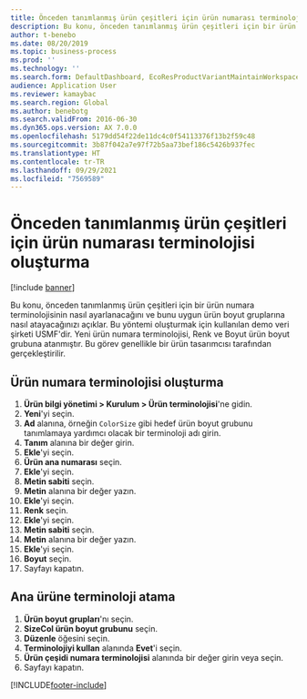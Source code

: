```yaml
---
title: Önceden tanımlanmış ürün çeşitleri için ürün numarası terminolojisi oluşturma
description: Bu konu, önceden tanımlanmış ürün çeşitleri için bir ürün numara terminolojisinin nasıl ayarlanacağını ve bunu uygun ürün boyut gruplarına nasıl atayacağınızı açıklar.
author: t-benebo
ms.date: 08/20/2019
ms.topic: business-process
ms.prod: ''
ms.technology: ''
ms.search.form: DefaultDashboard, EcoResProductVariantMaintainWorkspace, EcoResNomenclature, EcoResProductDimensionGroup
audience: Application User
ms.reviewer: kamaybac
ms.search.region: Global
ms.author: benebotg
ms.search.validFrom: 2016-06-30
ms.dyn365.ops.version: AX 7.0.0
ms.openlocfilehash: 5179dd54f22de11dc4c0f54113376f13b2f59c48
ms.sourcegitcommit: 3b87f042a7e97f72b5aa73bef186c5426b937fec
ms.translationtype: HT
ms.contentlocale: tr-TR
ms.lasthandoff: 09/29/2021
ms.locfileid: "7569589"
---
```

# <a name="create-a-product-number-nomenclature-for-predefined-product-variants"></a>Önceden tanımlanmış ürün çeşitleri için ürün numarası terminolojisi oluşturma

[!include [banner](../../includes/banner.md)]

Bu konu, önceden tanımlanmış ürün çeşitleri için bir ürün numara terminolojisinin nasıl ayarlanacağını ve bunu uygun ürün boyut gruplarına nasıl atayacağınızı açıklar. Bu yöntemi oluşturmak için kullanılan demo veri şirketi USMF'dir. Yeni ürün numara terminolojisi, Renk ve Boyut ürün boyut grubuna atanmıştır. Bu görev genellikle bir ürün tasarımcısı tarafından gerçekleştirilir.


## <a name="create-a-product-number-nomenclature"></a>Ürün numara terminolojisi oluşturma

1. **Ürün bilgi yönetimi \> Kurulum \> Ürün terminolojisi**'ne gidin.
1. **Yeni**'yi seçin.
1. **Ad** alanına, örneğin `ColorSize` gibi hedef ürün boyut grubunu tanımlamaya yardımcı olacak bir terminoloji adı girin.
1. **Tanım** alanına bir değer girin.
1. **Ekle**'yi seçin.
1. **Ürün ana numarası** seçin.
1. **Ekle**'yi seçin.
1. **Metin sabiti** seçin.
1. **Metin** alanına bir değer yazın.
1. **Ekle**'yi seçin.
1. **Renk** seçin.
1. **Ekle**'yi seçin.
1. **Metin sabiti** seçin.
1. **Metin** alanına bir değer yazın.
1. **Ekle**'yi seçin.
1. **Boyut** seçin.
1. Sayfayı kapatın.

## <a name="assign-the-nomenclature-to-a-product-master"></a>Ana ürüne terminoloji atama

1. **Ürün boyut grupları**'nı seçin.
2. **SizeCol ürün boyut grubunu** seçin.
3. **Düzenle** öğesini seçin.
4. **Terminolojiyi kullan** alanında **Evet**'i seçin.
5. **Ürün çeşidi numara terminolojisi** alanında bir değer girin veya seçin.
6. Sayfayı kapatın.


[!INCLUDE[footer-include](../../../includes/footer-banner.md)]